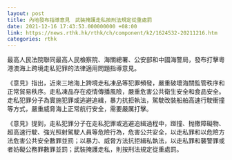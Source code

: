 ```yaml
---
layout: post
title: 內地發布指導意見　武裝掩護走私按刑法規定從重處罰
date: 2021-12-16 17:43:53.000000000 +08:00
link: https://news.rthk.hk/rthk/ch/component/k2/1624532-20211216.htm
categories: rthk
---
```


最高人民法院聯同最高人民檢察院、海關總署、公安部和中國海警局，發布打擊粵港澳海上跨境走私犯罪的法律適用問題指導意見。

《意見》指出，近來三地海上跨境走私凍品等犯罪頻發，嚴重破壞海關監管秩序和正常貿易秩序。走私凍品存在疫情傳播風險，嚴重危害公共衛生安全和食品安全。走私犯罪分子為實施犯罪或逃避追緝，暴力抗拒執法，駕駛改裝船舶高速行駛衝撞等方式，嚴重威脅海上正常航行安全，需要嚴厲打擊。

《意見》提到，走私犯罪分子在走私犯罪或逃避追緝過程中，踫撞、抛撒障礙物、超高速行駛、強光照射駕駛人員等危險行為，危害公共安全，以走私罪和以危險方法危害公共安全數罪並罰；以暴力、威脅方法抗拒緝私執法，以走私罪和襲警罪或者妨礙公務罪數罪並罰；武裝掩護走私，則按刑法規定從重處罰。
